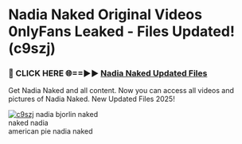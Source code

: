 # Nadia Naked Original Videos 0nlyFans Leaked - Files Updated! (c9szj)

<h3>🔴 CLICK HERE 🌐==►► <a href="https://tinyurl.com/up5wt9bj" rel="nofollow">Nadia Naked Updated Files</a></h3>

Get Nadia Naked and all content. Now you can access all videos and pictures of Nadia Naked. New Updated Files 2025!

[![c9szj](https://i.imgur.com/ABiUzMV.gif)](https://tinyurl.com/up5wt9bj)
nadia bjorlin naked<br>
naked nadia<br>
american pie nadia naked